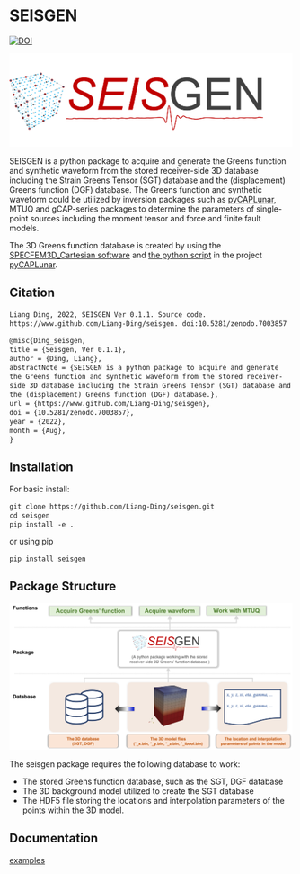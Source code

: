 # SEISGEN

[![DOI](https://zenodo.org/badge/430866912.svg)](https://zenodo.org/badge/latestdoi/430866912)


![SEISGEN](https://github.com/Liang-Ding/seisgen/blob/main/doc/figs/seisgen.png)


SEISGEN is a python package to acquire and generate the Greens function and synthetic waveform from the stored receiver-side 3D database including the Strain Greens Tensor (SGT) database and the (displacement) Greens function (DGF) database. 
The Greens function and synthetic waveform could be utilized by inversion packages such as [pyCAPLunar](https://github.com/Liang-Ding/pyCAPLunar), MTUQ and gCAP-series packages to determine the parameters of single-point sources including the moment tensor and force and finite fault models. 

The 3D Greens function database is created by using the [SPECFEM3D_Cartesian software](https://geodynamics.org/resources/specfem3dcartesian) and [the python script](https://github.com/Liang-Ding/pyCAPLunar/blob/master/DSEM_Utils/merge_strainfield.py) in the project [pyCAPLunar](https://github.com/Liang-Ding/pyCAPLunar).

## Citation
```text
Liang Ding, 2022, SEISGEN Ver 0.1.1. Source code. https://www.github.com/Liang-Ding/seisgen. doi:10.5281/zenodo.7003857
```
```text
@misc{Ding_seisgen,
title = {Seisgen, Ver 0.1.1},
author = {Ding, Liang},
abstractNote = {SEISGEN is a python package to acquire and generate the Greens function and synthetic waveform from the stored receiver-side 3D database including the Strain Greens Tensor (SGT) database and the (displacement) Greens function (DGF) database.},
url = {https://www.github.com/Liang-Ding/seisgen},
doi = {10.5281/zenodo.7003857}, 
year = {2022},
month = {Aug},
}
```


## Installation
For basic install:
```shell
git clone https://github.com/Liang-Ding/seisgen.git
cd seisgen
pip install -e .
```
or using pip 
```shell
pip install seisgen
```

## Package Structure
![SEISGEN](https://github.com/Liang-Ding/seisgen/blob/main/doc/figs/seisgen_structure.png)
 
The seisgen package requires the following database to work:
* The stored Greens function database, such as the SGT, DGF database
* The 3D background model utilized to create the SGT database 
* The HDF5 file storing the locations and interpolation parameters of the points within the 3D model. 

## Documentation
<a href="https://github.com/Liang-Ding/seisgen/tree/main/doc/usage/examples.md">examples</a>
